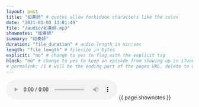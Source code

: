 ```yaml
---
layout: post
title: "如奏師" # quotes allow forbidden characters like the colon
date: "2021-01-03 13:01:49"
file: "/audio/如奏師.mp3"
shownotes: "如奏師"
summary: "如奏師"
duration: "file_duration" # audio length in min:sec
length: "file_length" # filesize in bytes
explicit: "no" # change to yes to flag with the explicit tag
block: "no" # change to yes to keep an episode from showing up in iTunes
# permalink: /1 # will be the ending part of the pages URL, delete to default to the title
---
```


<audio controls>
<source src="{{site.url}}{{site.baseurl}}{{ page.file }}" type="audio/x-mp3">
Your browser does not support the audio element.
</audio>
{{ page.shownotes }}
